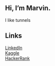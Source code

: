 ## Hi, I’m Marvin.

I like tunnels

## Links
[LinkedIn](https://www.linkedin.com/in/marvin-waecker)  
[Kaggle](https://www.kaggle.com/schaufel)  
[HackerRank](https://www.hackerrank.com/mwaeck)




<!---
m-waecke is a ✨ special ✨ repository because its `README.md` (this file) appears on your GitHub profile.
You can click the Preview link to take a look at your changes.
--->
